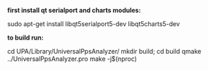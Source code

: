 **first install qt serialport and charts modules:**

sudo apt-get install libqt5serialport5-dev libqt5charts5-dev


**to build run:**

cd UPA/Library/UniversalPpsAnalyzer/
mkdir build; cd build
qmake ../UniversalPpsAnalyzer.pro
make -j$(nproc)
